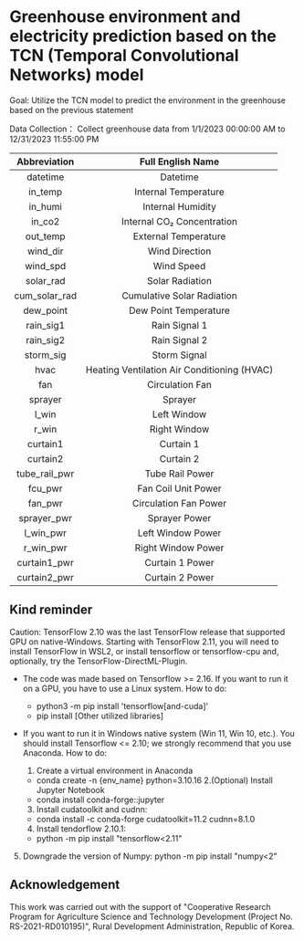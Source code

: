 # Greenhouse environment and electricity prediction based on the TCN (Temporal Convolutional Networks) model

Goal: 
Utilize the TCN model to predict the environment in the greenhouse based on the previous statement

Data Collection：
Collect greenhouse data from 1/1/2023  00:00:00 AM to 12/31/2023  11:55:00 PM

| Abbreviation    | Full English Name                               |
|:-----------------:|:-------------------------------------:|
| datetime          | Datetime                              |
| in_temp           | Internal Temperature                   |
| in_humi           | Internal Humidity                      |
| in_co2            | Internal CO₂ Concentration             |
| out_temp          | External Temperature                   |
| wind_dir          | Wind Direction                         |
| wind_spd          | Wind Speed                             |
| solar_rad         | Solar Radiation                        |
| cum_solar_rad     | Cumulative Solar Radiation              |
| dew_point         | Dew Point Temperature                  |
| rain_sig1         | Rain Signal 1                          |
| rain_sig2         | Rain Signal 2                          |
| storm_sig         | Storm Signal                           |
| hvac              | Heating Ventilation Air Conditioning (HVAC) |
| fan               | Circulation Fan                        |
| sprayer           | Sprayer                                |
| l_win             | Left Window                            |
| r_win             | Right Window                           |
| curtain1          | Curtain 1                              |
| curtain2          | Curtain 2                              |
| tube_rail_pwr     | Tube Rail Power                        |
| fcu_pwr           | Fan Coil Unit Power                    |
| fan_pwr           | Circulation Fan Power                  |
| sprayer_pwr       | Sprayer Power                          |
| l_win_pwr         | Left Window Power                      |
| r_win_pwr         | Right Window Power                     |
| curtain1_pwr      | Curtain 1 Power                        |
| curtain2_pwr      | Curtain 2 Power                        |

## Kind reminder 
Caution: TensorFlow 2.10 was the last TensorFlow release that supported GPU on native-Windows. Starting with TensorFlow 2.11, you will need to install TensorFlow in WSL2, or install tensorflow or tensorflow-cpu and, optionally, try the TensorFlow-DirectML-Plugin.
 - The code was made based on Tensorflow >= 2.16. If you want to run it on a GPU, you have to use a Linux system.
   How to do:
    - python3 -m pip install 'tensorflow[and-cuda]'
    - pip install [Other utilized libraries]

 - If you want to run it in Windows native system (Win 11, Win 10, etc.). You should install Tensorflow <= 2.10; we strongly recommend that you use Anaconda.
   How to do:
   1. Create a virtual environment in Anaconda
    - conda create -n {env_name} python=3.10.16
   2.(Optional) Install Jupyter Notebook
    - conda install conda-forge::jupyter
   3. Install cudatoolkit and cudnn:
    - conda install -c conda-forge cudatoolkit=11.2 cudnn=8.1.0
   4. Install tendorflow 2.10.1:
    - python -m pip install "tensorflow<2.11"
 
5. Downgrade the version of Numpy:
python -m pip install "numpy<2"
## Acknowledgement
This work was carried out with the support of "Cooperative Research Program for Agriculture Science and Technology Development (Project No. RS-2021-RD010195)", Rural Development Administration, Republic of Korea.
